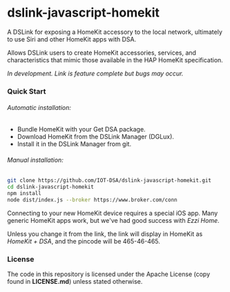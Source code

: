 # dslink-javascript-homekit

A DSLink for exposing a HomeKit accessory to the local network, ultimately to
use Siri and other HomeKit apps with DSA.

Allows DSLink users to create HomeKit accessories, services, and characteristics
that mimic those available in the HAP HomeKit specification.

*In development. Link is feature complete but bugs may occur.*

### Quick Start

###### Automatic installation:

- Bundle HomeKit with your Get DSA package.
- Download HomeKit from the DSLink Manager (DGLux).
- Install it in the DSLink Manager from git.

###### Manual installation:

```sh
git clone https://github.com/IOT-DSA/dslink-javascript-homekit.git
cd dslink-javascript-homekit
npm install
node dist/index.js --broker https://www.broker.com/conn
```

Connecting to your new HomeKit device requires a special iOS app. Many generic
HomeKit apps work, but we've had good success with *Ezzi Home*.

Unless you change it from the link, the link will display in HomeKit as
*HomeKit + DSA*, and the pincode will be 465-46-465.

### License

The code in this repository is licensed under the Apache License (copy found
in **LICENSE.md**) unless stated otherwise.